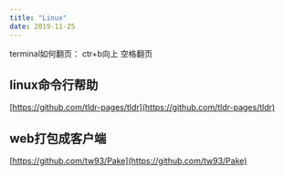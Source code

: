 ```yaml
---
title: "Linux"
date: 2019-11-25
---
```



terminal如何翻页： ctr+b向上 空格翻页

## linux命令行帮助
[https://github.com/tldr-pages/tldr](https://github.com/tldr-pages/tldr)


## web打包成客户端
[https://github.com/tw93/Pake](https://github.com/tw93/Pake)

